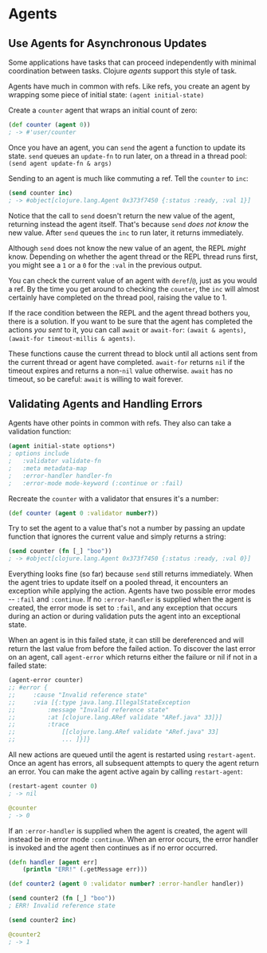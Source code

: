 # Agents

## Use Agents for Asynchronous Updates

Some applications have tasks that can proceed independently with minimal coordination between tasks. Clojure _agents_ support this style of task.

Agents have much in common with refs. Like refs, you create an agent by wrapping some piece of initial state: `(agent initial-state)`

Create a `counter` agent that wraps an initial count of zero:

```clj
(def counter (agent 0))
; -> #'user/counter
```

Once you have an agent, you can `send` the agent a function to update its state. `send` queues an `update-fn` to run later, on a thread in a thread pool: `(send agent update-fn & args)`

Sending to an agent is much like commuting a ref. Tell the `counter` to `inc`:

```clj
(send counter inc)
; -> #object[clojure.lang.Agent 0x373f7450 {:status :ready, :val 1}]
```

Notice that the call to `send` doesn't return the new value of the agent, returning instead the agent itself. That's because `send` _does not know_ the new value. After `send` queues the `inc` to run later, it returns immediately.

Although `send` does not know the new value of an agent, the REPL _might_ know. Depending on whether the agent thread or the REPL thread runs first, you might see a `1` or a `0` for the `:val` in the previous output.

You can check the current value of an agent with `deref`/`@`, just as you would a ref. By the time you get around to checking the `counter`, the `inc` will almost certainly have completed on the thread pool, raising the value to 1.

If the race condition between the REPL and the agent thread bothers you, there is a solution. If you want to be sure that the agent has completed the actions _you sent_ to it, you can call `await` or `await-for`: `(await & agents)`, `(await-for timeout-millis & agents)`.

These functions cause the current thread to block until all actions sent from the current thread or agent have completed. `await-for` returns `nil` if the timeout expires and returns a non-`nil` value otherwise. `await` has no timeout, so be careful: `await` is willing to wait forever.

## Validating Agents and Handling Errors

Agents have other points in common with refs. They also can take a validation function:

```clj
(agent initial-state options*)
; options include
;   :validator validate-fn
;   :meta metadata-map
;   :error-handler handler-fn
;   :error-mode mode-keyword (:continue or :fail)
```

Recreate the `counter` with a validator that ensures it's a number:

```clj
(def counter (agent 0 :validator number?))
```

Try to set the agent to a value that's not a number by passing an update function that ignores the current value and simply returns a string:

```clj
(send counter (fn [_] "boo"))
; -> #object[clojure.lang.Agent 0x373f7450 {:status :ready, :val 0}]
```

Everything looks fine (so far) because `send` still returns immediately. When the agent tries to update itself on a pooled thread, it encounters an exception while applying the action. Agents have two possible error modes -- `:fail` and `:continue`. If no `:error-handler` is supplied when the agent is created, the error mode is set to `:fail`, and any exception that occurs during an action or during validation puts the agent into an exceptional state.

When an agent is in this failed state, it can still be dereferenced and will return the last value from before the failed action. To discover the last error on an agent, call `agent-error` which returns either the failure or nil if not in a failed state:

```clj
(agent-error counter)
;; #error {
;;     :cause ​"Invalid reference state"​ ​
;;     :via [{:type java.lang.IllegalStateException ​
;;         :message ​"Invalid reference state"​ ​
;;         :at [clojure.lang.ARef validate ​"ARef.java"​ 33]}] ​
;;         :trace ​
;;             [[clojure.lang.ARef validate ​"ARef.java"​ 33] ​
;;             ... ]}]}
```

All new actions are queued until the agent is restarted using `restart-agent`. Once an agent has errors, all subsequent attempts to query the agent return an error. You can make the agent active again by calling `restart-agent`:

```clj
(restart-agent counter 0)
; -> nil

@counter
; -> 0
```

If an `:error-handler` is supplied when the agent is created, the agent will instead be in error mode `:continue`. When an error occurs, the error handler is invoked and the agent then continues as if no error occurred.

```clj
(defn handler [agent err]
    (println "ERR!" (.getMessage err)))

(def counter2 (agent 0 :validator number? :error-handler handler))

(send counter2 (fn [_] "boo"))
; ERR! Invalid reference state

(send counter2 inc)

@counter2
; -> 1
```
